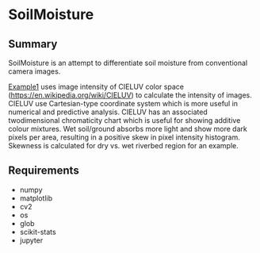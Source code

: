 # SoilMoisture

## Summary
SoilMoisture is an attempt to differentiate soil moisture from conventional camera images.

[Example1](https://github.com/snohatech/SoilMoisture/blob/main/Example1.ipynb) uses image intensity of CIELUV color space (https://en.wikipedia.org/wiki/CIELUV) to calculate the intensity of images. CIELUV use Cartesian-type coordinate system which is more useful in numerical and predictive analysis. CIELUV has an associated twodimensional chromaticity chart which is useful for showing additive colour mixtures. Wet soil/ground absorbs more light and show more dark pixels per area, resulting in a positive skew in pixel intensity histogram. Skewness is calculated for dry vs. wet riverbed region for an example.

## Requirements

- numpy
- matplotlib
- cv2
- os
- glob
- scikit-stats
- jupyter

